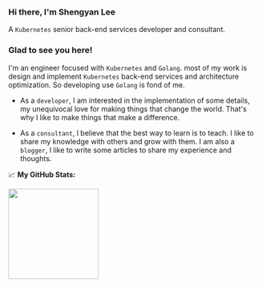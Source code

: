### Hi there, I'm Shengyan Lee

A `Kubernetes` senior back-end services developer and consultant.

### Glad to see you here!

I'm an engineer focused with `Kubernetes` and `Golang`. most of my work is design and implement `Kubernetes` back-end services and architecture optimization. So developing use `Golang` is fond of me.

-   As a `developer`, I am interested in the implementation of some details, my unequivocal love for making things that change the world. That's why I like to make things that make a difference.

-   As a `consultant`, I believe that the best way to learn is to teach. I like to share my knowledge with others and grow with them. I am also a `blogger`, I like to write some articles to share my experience and thoughts.

📈 **My GitHub Stats:**

<p>
  <img height="180em" src="https://github-readme-stats.vercel.app/api?username=shengyanli1982&show_icons=true&count_private=true&include_all_commits=true"/>
</p>
